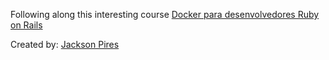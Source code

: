 Following along this interesting course [Docker para desenvolvedores Ruby on Rails](https://www.udemy.com/course/docker-rails/?src=sac&kw=Docker+para+desenvolvedor)

Created by: [Jackson Pires](https://www.udemy.com/course/rubyonrails-api/#instructor-1)
